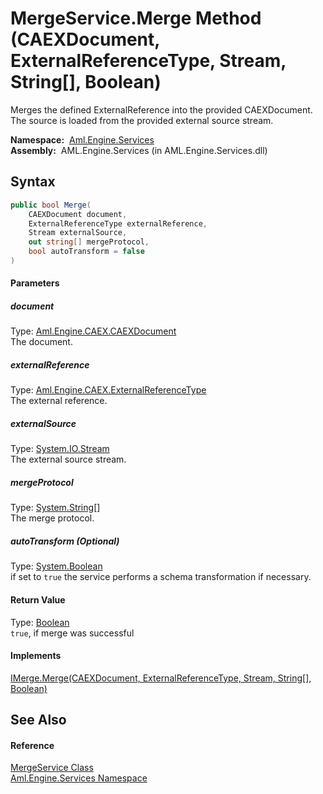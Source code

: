 MergeService.Merge Method (CAEXDocument, ExternalReferenceType, Stream, String[], Boolean)
==========================================================================================
Merges the defined ExternalReference into the provided CAEXDocument. The source is loaded from the provided external source stream.

  **Namespace:**  [Aml.Engine.Services][1]  
  **Assembly:**  AML.Engine.Services (in AML.Engine.Services.dll)

Syntax
------

```csharp
public bool Merge(
	CAEXDocument document,
	ExternalReferenceType externalReference,
	Stream externalSource,
	out string[] mergeProtocol,
	bool autoTransform = false
)
```

#### Parameters

##### *document*
Type: [Aml.Engine.CAEX.CAEXDocument][2]  
The document.

##### *externalReference*
Type: [Aml.Engine.CAEX.ExternalReferenceType][3]  
The external reference.

##### *externalSource*
Type: [System.IO.Stream][4]  
The external source stream.

##### *mergeProtocol*
Type: [System.String][5][]  
The merge protocol.

##### *autoTransform* (Optional)
Type: [System.Boolean][6]  
if set to `true` the service performs a schema transformation if necessary.

#### Return Value
Type: [Boolean][6]  
`true`, if merge was successful 
#### Implements
[IMerge.Merge(CAEXDocument, ExternalReferenceType, Stream, String[], Boolean)][7]  


See Also
--------

#### Reference
[MergeService Class][8]  
[Aml.Engine.Services Namespace][1]  

[1]: ../README.md
[2]: ../../Aml.Engine.CAEX/CAEXDocument/README.md
[3]: ../../Aml.Engine.CAEX/ExternalReferenceType/README.md
[4]: https://docs.microsoft.com/dotnet/api/system.io.stream
[5]: https://docs.microsoft.com/dotnet/api/system.string
[6]: https://docs.microsoft.com/dotnet/api/system.boolean
[7]: ../../Aml.Engine.Services.Interfaces/IMerge/Merge.md
[8]: README.md
[9]: https://www.automationml.org
[10]: ../../icons/logoShade.png